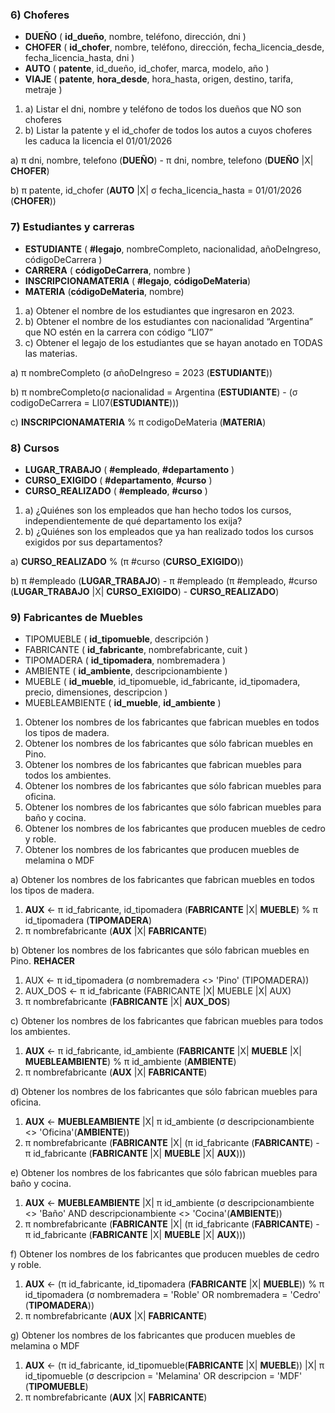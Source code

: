 ### 6) Choferes

 - **DUEÑO** ( **id_dueño**, nombre, teléfono, dirección, dni )
 - **CHOFER** ( **id_chofer**, nombre, teléfono, dirección, fecha_licencia_desde, fecha_licencia_hasta, dni )
 - **AUTO** ( **patente**, id_dueño, id_chofer, marca, modelo, año )
 - **VIAJE** ( **patente**, **hora_desde**, hora_hasta, origen, destino, tarifa, metraje )

1. a) Listar el dni, nombre y teléfono de todos los dueños que NO son choferes
2. b) Listar la patente y el id_chofer de todos los autos a cuyos choferes les caduca la licencia el 01/01/2026

a) π dni, nombre, telefono (**DUEÑO**) - π dni, nombre, telefono (**DUEÑO** |X| **CHOFER**)

b) π patente, id_chofer (**AUTO** |X| σ fecha_licencia_hasta = 01/01/2026 (**CHOFER**))

### 7) Estudiantes y carreras

- **ESTUDIANTE** ( **#legajo**, nombreCompleto, nacionalidad, añoDeIngreso, códigoDeCarrera )
- **CARRERA** ( **códigoDeCarrera**, nombre )
- **INSCRIPCIONAMATERIA** ( **#legajo**, **códigoDeMateria**)
- **MATERIA** (**códigoDeMateria**, nombre)

1. a) Obtener el nombre de los estudiantes que ingresaron en 2023.
2. b) Obtener el nombre de los estudiantes con nacionalidad “Argentina” que NO estén en la carrera con código “LI07”
3. c) Obtener el legajo de los estudiantes que se hayan anotado en TODAS las materias.

a) π nombreCompleto (σ añoDeIngreso = 2023 (**ESTUDIANTE**))

b) π nombreCompleto(σ nacionalidad = Argentina (**ESTUDIANTE**) - (σ codigoDeCarrera = LI07(**ESTUDIANTE**)))

c) **INSCRIPCIONAMATERIA** % π codigoDeMateria (**MATERIA**)

### 8) Cursos

- **LUGAR_TRABAJO** ( **#empleado**, **#departamento** )
- **CURSO_EXIGIDO** ( **#departamento**, **#curso** )
- **CURSO_REALIZADO** ( **#empleado**, **#curso** )

1. a) ¿Quiénes son los empleados que han hecho todos los cursos, independientemente de qué departamento los exija?
2. b) ¿Quiénes son los empleados que ya han realizado todos los cursos exigidos por sus departamentos?

a) **CURSO_REALIZADO** % (π #curso (**CURSO_EXIGIDO**))

b) π #empleado (**LUGAR_TRABAJO**) - π #empleado (π #empleado, #curso (**LUGAR_TRABAJO** |X| **CURSO_EXIGIDO**) - **CURSO_REALIZADO**)

### 9) Fabricantes de Muebles

- TIPOMUEBLE ( **id_tipomueble**, descripción )
- FABRICANTE ( **id_fabricante**, nombrefabricante, cuit )
- TIPOMADERA ( **id_tipomadera**, nombremadera )
- AMBIENTE ( **id_ambiente**, descripcionambiente )
- MUEBLE ( **id_mueble**, id_tipomueble, id_fabricante, id_tipomadera, precio, dimensiones, descripcion )
- MUEBLEAMBIENTE ( **id_mueble**, **id_ambiente** )

1. Obtener los nombres de los fabricantes que fabrican muebles en todos los tipos de madera.
2. Obtener los nombres de los fabricantes que sólo fabrican muebles en Pino.
3. Obtener los nombres de los fabricantes que fabrican muebles para todos los ambientes.
4. Obtener los nombres de los fabricantes que sólo fabrican muebles para oficina.
5. Obtener los nombres de los fabricantes que sólo fabrican muebles para baño y cocina.
6. Obtener los nombres de los fabricantes que producen muebles de cedro y roble.
7. Obtener los nombres de los fabricantes que producen muebles de melamina o MDF

a) Obtener los nombres de los fabricantes que fabrican muebles en todos los tipos de madera.

 1. **AUX** <- π id_fabricante, id_tipomadera (**FABRICANTE** |X| **MUEBLE**) % π id_tipomadera (**TIPOMADERA**)
 2.  π nombrefabricante (**AUX** |X| **FABRICANTE**)

b) Obtener los nombres de los fabricantes que sólo fabrican muebles en Pino. **REHACER**

1. AUX <- π id_tipomadera (σ nombremadera <> 'Pino' (TIPOMADERA))
 2. AUX_DOS <- π id_fabricante (FABRICANTE |X| MUEBLE |X| AUX)
3. π nombrefabricante (**FABRICANTE** |X| **AUX_DOS**)

c) Obtener los nombres de los fabricantes que fabrican muebles para todos los ambientes.

1. **AUX** <- π id_fabricante, id_ambiente (**FABRICANTE** |X| **MUEBLE** |X| **MUEBLEAMBIENTE**) % π id_ambiente (**AMBIENTE**)
2. π nombrefabricante (**AUX** |X| **FABRICANTE**)

d) Obtener los nombres de los fabricantes que sólo fabrican muebles para oficina.

 1. **AUX** <- **MUEBLEAMBIENTE** |X| π id_ambiente (σ descripcionambiente <> 'Oficina'(**AMBIENTE**))
 2. π nombrefabricante (**FABRICANTE** |X| (π id_fabricante (**FABRICANTE**) - π id_fabricante (**FABRICANTE** |X| **MUEBLE** |X| **AUX**)))

e) Obtener los nombres de los fabricantes que sólo fabrican muebles para baño y cocina.

 1. **AUX** <- **MUEBLEAMBIENTE** |X| π id_ambiente (σ descripcionambiente <> 'Baño' AND descripcionambiente <> 'Cocina'(**AMBIENTE**))
 2. π nombrefabricante (**FABRICANTE** |X| (π id_fabricante (**FABRICANTE**) - π id_fabricante (**FABRICANTE** |X| **MUEBLE** |X| **AUX**)))

f) Obtener los nombres de los fabricantes que producen muebles de cedro y roble.

1. **AUX** <- (π id_fabricante, id_tipomadera (**FABRICANTE** |X| **MUEBLE**)) % π id_tipomadera (σ nombremadera = 'Roble' OR nombremadera = 'Cedro' (**TIPOMADERA**))
2. π nombrefabricante (**AUX** |X| **FABRICANTE**)

g) Obtener los nombres de los fabricantes que producen muebles de melamina o MDF

1. **AUX** <- (π id_fabricante, id_tipomueble(**FABRICANTE** |X| **MUEBLE**)) |X| π id_tipomueble (σ descripcion = 'Melamina' OR descripcion = 'MDF' (**TIPOMUEBLE**)
2. π nombrefabricante (**AUX** |X| **FABRICANTE**)
